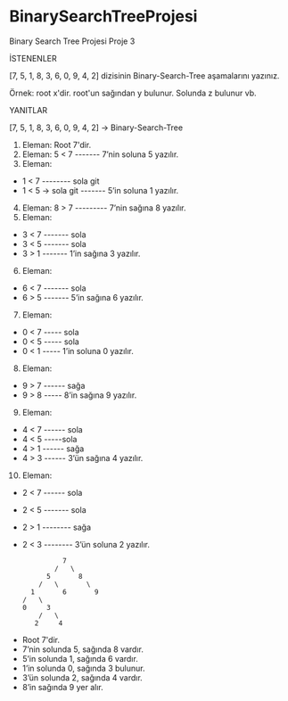 # BinarySearchTreeProjesi
Binary Search Tree Projesi
Proje 3

İSTENENLER

[7, 5, 1, 8, 3, 6, 0, 9, 4, 2] dizisinin Binary-Search-Tree aşamalarını yazınız.

Örnek: root x'dir. root'un sağından y bulunur. Solunda z bulunur vb.


YANITLAR

[7, 5, 1, 8, 3, 6, 0, 9, 4, 2] -> Binary-Search-Tree

1. Eleman: Root 7'dir.
2. Eleman: 5 < 7 ------- 7’nin soluna 5 yazılır.
3. Eleman:
- 1 < 7 -------- sola git
- 1 < 5 → sola git ------- 5’in soluna 1 yazılır.
4. Eleman: 8 > 7  ---------  7’nin sağına 8 yazılır.
5. Eleman:
- 3 < 7 ------- sola
- 3 < 5 ------- sola
- 3 > 1 ------- 1’in sağına 3 yazılır.
6. Eleman:
- 6 < 7 ------- sola
- 6 > 5 ------- 5’in sağına 6 yazılır.
7. Eleman:
- 0 < 7 ----- sola
- 0 < 5 ----- sola
- 0 < 1 ----- 1’in soluna 0 yazılır.
8. Eleman:
- 9 > 7 ------ sağa
- 9 > 8 ----- 8’in sağına 9 yazılır.
9. Eleman:
- 4 < 7 ------ sola
- 4 < 5 -----sola
- 4 > 1 ------ sağa
- 4 > 3 ------ 3’ün sağına 4 yazılır.
10. Eleman:
- 2 < 7 ------ sola
- 2 < 5 ------- sola
- 2 > 1 -------- sağa
- 2 < 3 -------- 3’ün soluna 2 yazılır.

                7
              /   \
            5       8
          /   \       \
        1       6       9
      /   \
      0     3
          /   \
         2     4

          

* Root 7'dir.
* 7’nin solunda 5, sağında 8 vardır.
* 5’in solunda 1, sağında 6 vardır.
* 1’in solunda 0, sağında 3 bulunur.
* 3’ün solunda 2, sağında 4 vardır.
* 8’in sağında 9 yer alır.

